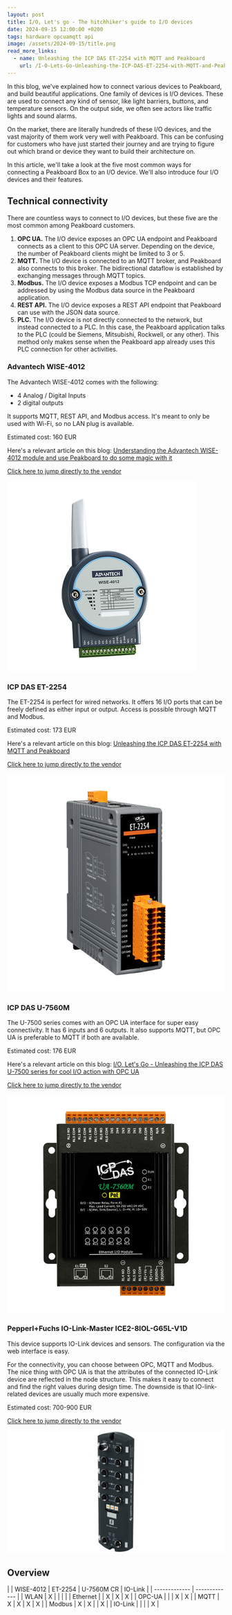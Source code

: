 ```yaml
---
layout: post
title: I/O, Let's go - The hitchhiker's guide to I/O devices 
date: 2024-09-15 12:00:00 +0200
tags: hardware opcuamqtt api
image: /assets/2024-09-15/title.png
read_more_links:
  - name: Unleashing the ICP DAS ET-2254 with MQTT and Peakboard
    url: /I-O-Lets-Go-Unleashing-the-ICP-DAS-ET-2254-with-MQTT-and-Peakboard.html
---
```

In this blog, we've explained how to connect various devices to Peakboard, and build beautiful applications. One family of devices is I/O devices. These are used to connect any kind of sensor, like light barriers, buttons, and temperature sensors. On the output side, we often see actors like traffic lights and sound alarms.

On the market, there are literally hundreds of these I/O devices, and the vast majority of them work very well with Peakboard. This can be confusing for customers who have just started their journey and are trying to figure out which brand or device they want to build their architecture on.

In this article, we'll take a look at the five most common ways for connecting a Peakboard Box to an I/O device. We'll also introduce four I/O devices and their features.

## Technical connectivity

There are countless ways to connect to I/O devices, but these five are the most common among Peakboard customers.

1. **OPC UA.** The I/O device exposes an OPC UA endpoint and Peakboard connects as a client to this OPC UA server. Depending on the device, the number of Peakboard clients might be limited to 3 or 5.
2. **MQTT.** The I/O device is connected to an MQTT broker, and Peakboard also connects to this broker. The bidirectional dataflow is established by exchanging messages through MQTT topics.
3. **Modbus.** The I/O device exposes a Modbus TCP endpoint and can be addressed by using the Modbus data source in the Peakboard application.
4. **REST API.** The I/O device exposes a REST API endpoint that Peakboard can use with the JSON data source.
5. **PLC.** The I/O device is not directly connected to the network, but instead connected to a PLC. In this case, the Peakboard application talks to the PLC (could be Siemens, Mitsubishi, Rockwell, or any other). This method only makes sense when the Peakboard app already uses this PLC connection for other activities.

### Advantech WISE-4012

The Advantech WISE-4012 comes with the following:

* 4 Analog / Digital Inputs
* 2 digital outputs

It supports MQTT, REST API, and Modbus access. It's meant to only be used with Wi-Fi, so no LAN plug is available.

Estimated cost: 160 EUR

Here's a relevant article on this blog: [Understanding the Advantech WISE-4012 module and use Peakboard to do some magic with it
](/I-O-Lets-go-Understanding-the-Advantech-WISE-4012-module-and-use-Peakboard-to-do-some-magic-with-it.html)

[Click here to jump directly to the vendor](https://buy.advantech.eu/SRP-IoT-Gateways/IoT-Gateways-Devices-IoT-Wireless-I-O/model-WISE-4012-AE.htm?gad_source=1&gclid=Cj0KCQjw6uWyBhD1ARIsAIMcADqrDuho0MeX74GCqbDntv0ghvNkM322MBmhCc3lf9Dh2iv-wFQGe7AaAl6ZEALw_wcB)

![image](/assets/2024-09-15/010.png)

### ICP DAS ET-2254

The ET-2254 is perfect for wired networks. It offers 16 I/O ports that can be freely defined as either input or output. Access is possible through MQTT and Modbus.

Estimated cost: 173 EUR

Here's a relevant article on this blog: [Unleashing the ICP DAS ET-2254 with MQTT and Peakboard](/I-O-Lets-Go-Unleashing-the-ICP-DAS-ET-2254-with-MQTT-and-Peakboard.html)

[Click here to jump directly to the vendor](https://www.icpdas.com/en/product/ET-2254)

![image](/assets/2024-09-15/020.png)

### ICP DAS U-7560M

The U-7500 series comes with an OPC UA interface for super easy connectivity. It has 6 inputs and 6 outputs. It also supports MQTT, but OPC UA is preferable to MQTT if both are available.

Estimated cost: 176 EUR

Here's a relevant article on this blog: [I/O, Let's Go - Unleashing the ICP DAS U-7500 series for cool I/O action with OPC UA ](/I-O-Lets-Go-Unleashing-the-ICP-DAS-U-7500-series-for-cool-I-O-action-with-OPC-UA.html)

[Click here to jump directly to the vendor](https://icpdas-europe.com/Remote-I-O-Module/MQTT/U-7560M-CR)

![image](/assets/2024-09-15/030.png)

### Pepperl+Fuchs IO-Link-Master ICE2-8IOL-G65L-V1D

This device supports IO-Link devices and sensors. The configuration via the web interface is easy.

For the connectivity, you can choose between OPC, MQTT and Modbus. The nice thing with OPC UA is that the attributes of the connected IO-Link device are reflected in the node structure. This makes it easy to connect and find the right values during design time. The downside is that IO-link-related devices are usually much more expensive.

Estimated cost: 700-900 EUR

[Click here to jump directly to the vendor](https://www.pepperl-fuchs.com/germany/de/classid_4996.htm?view=productdetails&prodid=96749
)

![image](/assets/2024-09-15/040.jpg)

## Overview


|  | WISE-4012​ | ET-2254​​ | U-7560M CR​​ | IO-Link​​ |
| ------------- | ------------- |
| WLAN​  | X |  |  |  |
| Ethernet​  |  | X | X | X |
| OPC-UA​  |  |  | X | X |
| MQTT​  | X | X | X | X |
| Modbus​  | X | X |  | X |
| IO-Link  |  |  |  | X |


